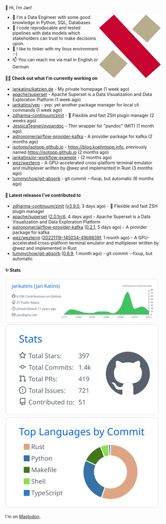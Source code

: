 👋 Hi, I’m Jan!

<img align="right" src="https://raw.githubusercontent.com/kreuzwerkerbot/kreuzwerkerbot/master/assets/xw.png" width="200">

- 🌱 I'm a Data Engineer with some good knowledge in Python, SQL, Databases
- 💪 I code reproducable and tested pipelines with data models which stakeholders can trust to make decisions upon.
- 💞️ I like to tinker with my linux environment :-)
- 📫 You can reach me via mail in English or German

#### 👩‍💻 Check out what I'm currently working on

- [jankatins/katzien.de](https://github.com/jankatins/katzien.de) - My private homepage (1 week ago)
- [apache/superset](https://github.com/apache/superset) - Apache Superset is a Data Visualization and Data Exploration Platform (1 week ago)
- [jankatins/yep](https://github.com/jankatins/yep) - yep: yet another package manager for local cli commands (1 week ago)
- [zdharma-continuum/zinit](https://github.com/zdharma-continuum/zinit) - 🌻 Flexible and fast ZSH plugin manager (2 weeks ago)
- [JessicaTegner/pypandoc](https://github.com/JessicaTegner/pypandoc) - Thin wrapper for &#34;pandoc&#34; (MIT) (1 month ago)
- [astronomer/airflow-provider-kafka](https://github.com/astronomer/airflow-provider-kafka) - A provider package for kafka (2 months ago)
- [isotopp/isotopp.github.io](https://github.com/isotopp/isotopp.github.io) - https://blog.koehntopp.info, previously named https://isotopp.github.io (2 months ago)
- [jankatins/pr-workflow-example](https://github.com/jankatins/pr-workflow-example) -  (2 months ago)
- [wez/wezterm](https://github.com/wez/wezterm) - A GPU-accelerated cross-platform terminal emulator and multiplexer written by @wez and implemented in Rust (3 months ago)
- [tummychow/git-absorb](https://github.com/tummychow/git-absorb) - git commit --fixup, but automatic (6 months ago)

#### 🔭 Latest releases I've contributed to

- [zdharma-continuum/zinit](https://github.com/zdharma-continuum/zinit) ([v3.9.0](https://github.com/zdharma-continuum/zinit/releases/tag/v3.9.0), 3 days ago) - 🌻 Flexible and fast ZSH plugin manager
- [apache/superset](https://github.com/apache/superset) ([2.0.1rc6](https://github.com/apache/superset/releases/tag/2.0.1rc6), 4 days ago) - Apache Superset is a Data Visualization and Data Exploration Platform
- [astronomer/airflow-provider-kafka](https://github.com/astronomer/airflow-provider-kafka) ([0.2.1](https://github.com/astronomer/airflow-provider-kafka/releases/tag/0.2.1), 5 days ago) - A provider package for kafka
- [wez/wezterm](https://github.com/wez/wezterm) ([20221119-145034-49b9839f](https://github.com/wez/wezterm/releases/tag/20221119-145034-49b9839f), 1 month ago) - A GPU-accelerated cross-platform terminal emulator and multiplexer written by @wez and implemented in Rust
- [tummychow/git-absorb](https://github.com/tummychow/git-absorb) ([0.6.9](https://github.com/tummychow/git-absorb/releases/tag/0.6.9), 1 month ago) - git commit --fixup, but automatic


#### ✨ Stats

  [![](https://raw.githubusercontent.com/jankatins/jankatins/master/profile-summary-card-output/github/0-profile-details.svg)](https://github.com/vn7n24fzkq/github-profile-summary-cards)
  [![](https://raw.githubusercontent.com/jankatins/jankatins/master/profile-summary-card-output/github/3-stats.svg)](https://github.com/vn7n24fzkq/github-profile-summary-cards)
  [![](https://raw.githubusercontent.com/jankatins/jankatins/master/profile-summary-card-output/github/2-most-commit-language.svg)](https://github.com/vn7n24fzkq/github-profile-summary-cards)

I'm on <a rel="me" href="https://fosstodon.org/@jankatins">Mastodon</a>.
